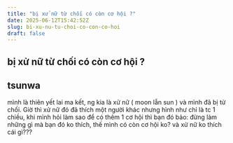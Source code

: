 ```yaml
---
title: "bị xử nữ từ chối có còn cơ hội ?"
date: 2025-06-12T15:42:52Z
slug: bi-xu-nu-tu-choi-co-con-co-hoi
draft: false
---
```


## bị xử nữ từ chối có còn cơ hội ?

## tsunwa

mình là thiên yết lai ma kết, ng kia là xử nữ ( moon lẫn sun ) và mình đã bị từ chối. Giờ thì xử nữ đó đã thích một người khác nhưng hình như chỉ là tc 1 chiều, khi mình hỏi làm sao để có thêm 1 cơ hội thì bạn đó bảo: đừng làm những gì mà bạn đó ko thích, thế mình có còn cơ hội ko? và xử nữ ko thích cái gì???